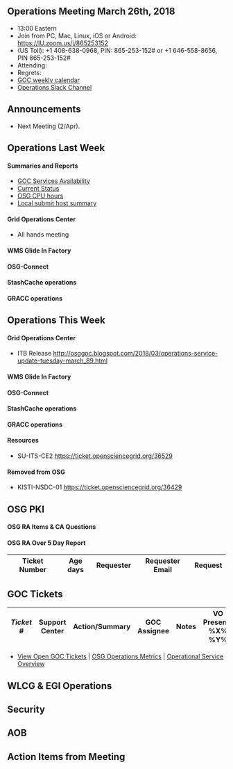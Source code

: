 ## Operations Meeting March 26th, 2018
   * 13:00 Eastern 
   * Join from PC, Mac, Linux, iOS or Android: https://IU.zoom.us/j/865253152
   * (US Toll): +1 408-638-0968, PIN: 865-253-152# or +1 646-558-8656, PIN 865-253-152#
   * Attending: 
   * Regrets: 
   * [GOC weekly calendar](http://www.google.com/calendar/embed?src=c1htpcfoe6btrtc7n3uddg8mvs%40group.calendar.google.com&ctz=America/New_York)
   * [Operations Slack Channel](https://opensciencegrid.slack.com/messages/C5GAYBGA0/)

## Announcements
   * Next Meeting (2/Apr).
   
## Operations Last Week

#### Summaries and Reports
   * [GOC Services Availability](http://monitor.grid.iu.edu/availability/avail_week_overview.html)
   * [Current Status](http://monitor.grid.iu.edu/availability/production.html)
   * [OSG CPU hours](http://tinyurl.com/mf96b88)
   * [Local submit host summary](http://osg-flock.grid.iu.edu/overview/)
   
#### Grid Operations Center
   *  All hands meeting 
   
#### WMS Glide In Factory

#### OSG-Connect
 
#### StashCache operations
  
####  GRACC operations

## Operations This Week
   
#### Grid Operations Center
   * ITB Release http://osggoc.blogspot.com/2018/03/operations-service-update-tuesday-march_89.html
   
#### WMS Glide In Factory

#### OSG-Connect 
   
#### StashCache operations

#### GRACC operations

#### Resources
   * SU-ITS-CE2 https://ticket.opensciencegrid.org/36529

#### Removed from OSG
   * KISTI-NSDC-01 https://ticket.opensciencegrid.org/36429

## OSG PKI

#### OSG RA Items & CA Questions

#### OSG RA Over 5 Day Report
| Ticket Number	|Age days	|Requester	|Requester Email		|Request |
| --------- | ------- | --------- | ----------------- | ------ |

## GOC Tickets

| *Ticket #* | Support Center | Action/Summary | GOC Assignee | Notes | VO Present? %X% %Y%|
| ---------- | -------------- | -------------- | ------------ | ----- | ------------------ |


   * [View Open GOC Tickets](https://ticket.grid.iu.edu/goc/list/open) | [OSG Operations Metrics](https://twiki.grid.iu.edu/bin/view/Operations/TicketReports) | [Operational Service Overview](http://myosg.grid.iu.edu/miscstatus?count_sg_1&count_active=on&count_enabled=on&datasource=status)


## WLCG & EGI Operations

## Security 
   
## AOB
   
## Action Items from Meeting
